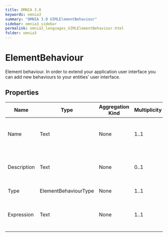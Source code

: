 ```yaml
---
title: OMNIA 3.0
keywords: omnia3
summary: "OMNIA 3.0 UIMLElementBehaviour"
sidebar: omnia3_sidebar
permalink: omnia3_languages_UIMLElementBehaviour.html
folder: omnia3
---
```


# ElementBehaviour
Element behaviour. In order to extend your application user interface you can add new behaviours to your entities’ user interface.
## Properties

| Name | Type | Aggregation Kind | Multiplicity | Description |
| --------- | --------- | --------- | --------- | --------- |
| Name | Text | None | 1..1 | The name of the entity (unique identifier). |
| Description | Text | None | 0..1 | The textual explanation of the entities’ purpose. |
| Type | ElementBehaviourType | None | 1..1 | Type of behaviour. |
| Expression | Text | None | 1..1 | Behaviour expression related to the Element. |



